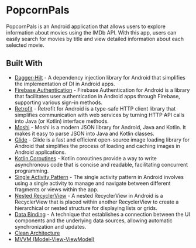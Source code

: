 # PopcornPals

PopcornPals is an Android application that allows users to explore information about movies using the IMDb API. With this app, users can easily search for movies by title and view detailed information about each selected movie.

## Built With

* [Dagger-Hilt](https://dagger.dev/hilt/) - A dependency injection library for Android that simplifies the implementation of DI in Android apps.
* [Firebase Authentication](https://firebase.google.com/docs/auth) - Firebase Authentication for Android is a library that facilitates user authentication in Android apps through Firebase, supporting various sign-in methods.
* [Retrofit](https://square.github.io/retrofit/) - Retrofit for Android is a type-safe HTTP client library that simplifies communication with web services by turning HTTP API calls into Java (or Kotlin) interface methods.
* [Moshi](https://github.com/square/moshi/blob/master/README.md) - Moshi is a modern JSON library for Android, Java and Kotlin. It makes it easy to parse JSON into Java and Kotlin classes.
* [Glide](https://github.com/bumptech/glide/blob/master/README.md) - Glide is a fast and efficient open-source image loading library for Android that simplifies the process of loading and caching images in Android applications.
* [Kotlin Coroutines](https://developer.android.com/kotlin/coroutines) - Kotlin coroutines provide a way to write asynchronous code that is concise and readable, facilitating concurrent programming.
* [Single Activity Pattern]() - The single activity pattern in Android involves using a single activity to manage and navigate between different fragments or views within the app.
* [Nested RecyclerView]() - A nested RecyclerView in Android is a RecyclerView that is placed within another RecyclerView to create a hierarchical or nested structure for displaying lists or grids.
* [Data Binding]() - A technique that establishes a connection between the UI components and the underlying data sources, allowing automatic synchronization and updates.
* [Clean Architecture]()
* [MVVM (Model-View-ViewModel)]()





